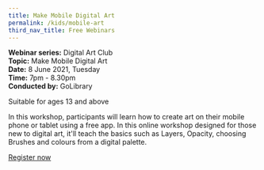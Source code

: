 ```yaml
---
title: Make Mobile Digital Art
permalink: /kids/mobile-art
third_nav_title: Free Webinars
---
```

**Webinar series:** Digital Art Club  
**Topic:** Make Mobile Digital Art  
**Date:** 8 June 2021, Tuesday  
**Time:** 7pm - 8.30pm  
**Conducted by:** GoLibrary  
  
Suitable for ages 13 and above  
  
In this workshop, participants will learn how to create art on their mobile phone or tablet using a free app. In this online workshop designed for those new to digital art, it'll teach the basics such as Layers, Opacity, choosing Brushes and colours from a digital palette.  
  
[Register now](https://www.eventbrite.sg/e/make-mobile-digital-art-digital-art-club-registration-148555077235?aff=ebdsoporgprofile)